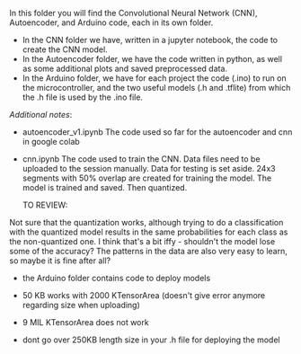 In this folder you will find the Convolutional Neural Network (CNN), Autoencoder, and Arduino code, each in its own folder.
- In the CNN folder we have, written in a jupyter notebook, the code to create the CNN model.
- In the Autoencoder folder, we have the code written in python, as well as some additional plots and saved preprocessed data.
- In the Arduino folder, we have for each project the code (.ino) to run on the microcontroller, and the two useful models (.h and .tflite) from which the .h file is used by the .ino file.


*Additional notes*:
- autoencoder_v1.ipynb
The code used so far for the autoencoder and cnn in google colab

- cnn.ipynb
  The code used to train the CNN. Data files need to be uploaded to the session manually. Data for testing is set aside.
  24x3 segments with 50% overlap are created for training the model.
  The model is trained and saved. Then quantized.

  TO REVIEW:
  
Not sure that the quantization works, although trying to do a classification with the quantized model results in the same probabilities for each class as the non-quantized one. I think that's a bit iffy - shouldn't the  model lose some of the accuracy? The patterns in the data are also very easy to learn, so maybe it is fine after all?


- the Arduino folder contains code to deploy models


- 50 KB works with 2000 KTensorArea (doesn't give error anymore regarding size when uploading)
- 9 MIL KTensorArea does not work
- dont go over 250KB length size in your .h file for deploying the model
